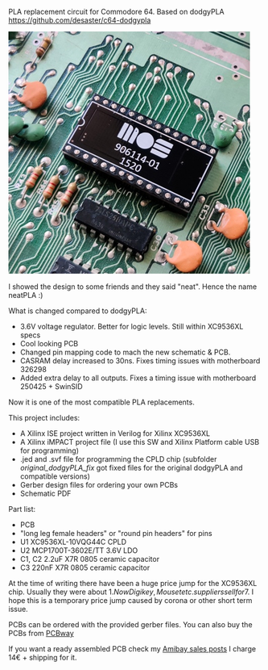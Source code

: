 PLA replacement circuit for Commodore 64.
Based on dodgyPLA https://github.com/desaster/c64-dodgypla

![picture of installed neatPLA](neatPLA_installed_new.jpg)

I showed the design to some friends and they said "neat". Hence the name neatPLA :)

What is changed compared to dodgyPLA:
- 3.6V voltage regulator. Better for logic levels. Still within XC9536XL specs
- Cool looking PCB
- Changed pin mapping code to mach the new schematic & PCB.
- CASRAM delay increased to 30ns. Fixes timing issues with motherboard 326298
- Added extra delay to all outputs. Fixes a timing issue with motherboard 250425 + SwinSID

Now it is one of the most compatible PLA replacements.

This project includes:
* A Xilinx ISE project written in Verilog for Xilinx XC9536XL
* A Xilinx iMPACT project file (I use this SW and Xilinx Platform cable USB for programming)
* .jed and .svf file for programming the CPLD chip (subfolder _original_dodgyPLA_fix_ got fixed files for the original dodgyPLA and compatible versions)
* Gerber design files for ordering your own PCBs
* Schematic PDF

Part list:
* PCB
* "long leg female headers" or "round pin headers" for pins
* U1 XC9536XL-10VQG44C CPLD
* U2 MCP1700T-3602E/TT 3.6V LDO
* C1, C2 2.2uF X7R 0805 ceramic capacitor
* C3 220nF X7R 0805 ceramic capacitor

At the time of writing there have been a huge price jump for the XC9536XL chip. Usually they were about 1$. Now Digikey, Mouset etc. suppliers sell for 7$. I hope this is a temporary price jump caused by corona or other short term issue.

PCBs can be ordered with the provided gerber files. You can also buy the PCBs from [PCBway](https://www.pcbway.com/project/shareproject/neatPLA_for_Commodore_64.html)

If you want a ready assembled PCB check my [Amibay sales posts](http://www.amibay.com/showthread.php?111794-neatPLA-The-best-looking-PLA-for-fixing-your-C64-)
I charge 14€ + shipping for it.
